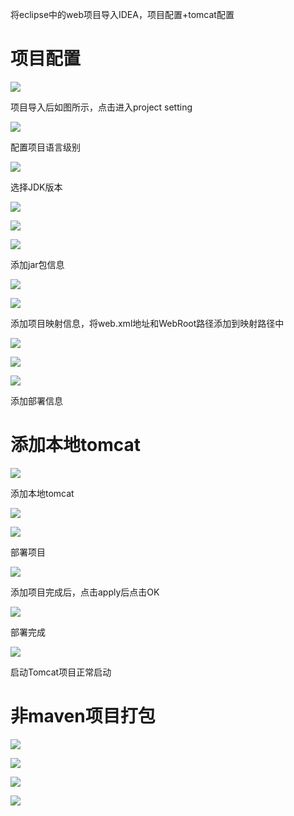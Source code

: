 将eclipse中的web项目导入IDEA，项目配置+tomcat配置

# 项目配置

![](assets/i1.png)

项目导入后如图所示，点击进入project setting

![](assets/i2.png)

配置项目语言级别

![](assets/i3.png)

选择JDK版本

![](assets/i4.png)

![](assets/i5.png)

![](assets/i6.png)

添加jar包信息

![](assets/i7.png)

![](assets/i8.png)

添加项目映射信息，将web.xml地址和WebRoot路径添加到映射路径中

![](assets/i10.png)

![](assets/i11.png)

![](assets/i12.png)

添加部署信息

# 添加本地tomcat

![](assets/i13.png)

添加本地tomcat

![](assets/i14.png)

![](assets/i15.png)

部署项目

![](assets/i16.png)

添加项目完成后，点击apply后点击OK

![](assets/i17.png)

部署完成

![](assets/i18.png)

启动Tomcat项目正常启动

# 非maven项目打包

![](assets/i19.png)

![](assets/i20.png)



![](assets/i21.png)

![](assets/i22.png)